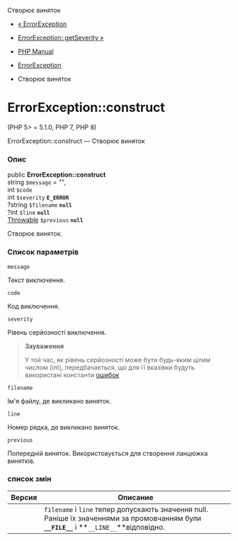 Створює виняток

-   [« ErrorException](class.errorexception.md)
    
-   [ErrorException::getSeverity »](errorexception.getseverity.md)
    
-   [PHP Manual](index.md)
    
-   [ErrorException](class.errorexception.md)
    
-   Створює виняток
    

# ErrorException::construct

(PHP 5> = 5.1.0, PHP 7, PHP 8)

ErrorException::construct — Створює виняток

### Опис

public **ErrorException::construct**  
string `$message` = "",  
int `$code`  
int `$severity` **`E_ERROR`**  
?string `$filename` **`null`**  
?int `$line` **`null`**  
[Throwable](class.throwable.md) `$previous` **`null`**

Створює виняток.

### Список параметрів

`message`

Текст виключення.

`code`

Код виключення.

`severity`

Рівень серйозності виключення.

> **Зауваження**
> 
> У той час, як рівень серйозності може бути будь-яким цілим числом (int), передбачається, що для її вказівки будуть використані константи [ошибок](errorfunc.constants.md)

`filename`

Ім'я файлу, де викликано виняток.

`line`

Номер рядка, де викликано виняток.

`previous`

Попередній виняток. Використовується для створення ланцюжка винятків.

### список змін

| Версия | Описание |
| --- | --- |
|  | `filename` і `line` тепер допускають значення null. Раніше їх значеннями за промовчанням були **`__FILE__`** і \*\*`__LINE__`\*\*відповідно. |
